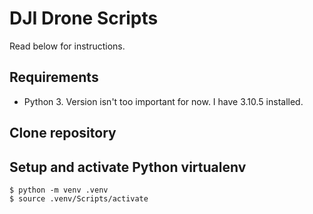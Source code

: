 # DJI Drone Scripts

Read below for instructions.

## Requirements
- Python 3. Version isn't too important for now. I have 3.10.5 installed.

## Clone repository


## Setup and activate Python virtualenv

```
$ python -m venv .venv
$ source .venv/Scripts/activate
```

